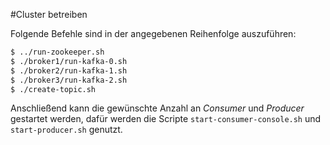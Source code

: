 #Cluster betreiben

Folgende Befehle sind in der angegebenen Reihenfolge auszuführen:
```Bash
$ ../run-zookeeper.sh
$ ./broker1/run-kafka-0.sh
$ ./broker2/run-kafka-1.sh
$ ./broker3/run-kafka-2.sh
$ ./create-topic.sh 
``` 

Anschließend kann die gewünschte Anzahl an *Consumer* und *Producer* gestartet werden, dafür werden die Scripte `start-consumer-console.sh` und `start-producer.sh` genutzt.
